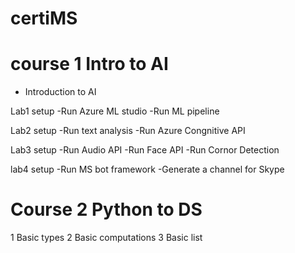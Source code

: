 # certiMS

# course 1 Intro to AI
- Introduction to AI

Lab1 setup
-Run Azure ML studio
-Run ML pipeline

Lab2 setup
-Run text analysis
-Run Azure Congnitive API

Lab3 setup
-Run Audio API
-Run Face API
-Run Cornor Detection

lab4 setup
-Run MS bot framework
-Generate a channel for Skype


# Course 2 Python to DS
1 Basic types 
2 Basic computations
3 Basic list 
